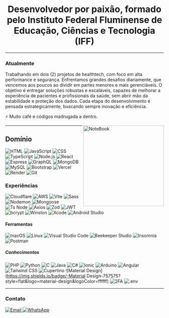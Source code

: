 <h1 align="center">
  Desenvolvedor por paixão, formado pelo Instituto Federal Fluminense de Educação, Ciências e Tecnologia (IFF)
</h1>


---

### Atualmente
Trabalhando em dois (2) projetos de healthtech, com foco em alta performance e segurança. Enfrentamos grandes desafios diariamente, que vencemos aos poucos ao dividir em partes menores e mais gerenciáveis. O objetivo é entregar soluções robustas e escaláveis, capazes de melhorar a experiência de pacientes e profissionais da saúde, sem abrir mão da estabilidade e proteção dos dados. Cada etapa do desenvolvimento é pensada estrategicamente, buscando sempre inovação e eficiência.

⚡ Muito café e códigos madrugada a dentro.

<img src="https://raw.githubusercontent.com/MicaelliMedeiros/micaellimedeiros/master/image/computer-illustration.png" min-width="256px" max-width="256px" width="256px" align="right" alt="NoteBook">

---

## Domínio
![HTML](https://img.shields.io/badge/--E34F26?style=flat&logo=html5&logoColor=ffffff)
![JavaScript](https://img.shields.io/badge/--F7DF1E?style=flat&logo=javascript&logoColor=000000)
![CSS](https://img.shields.io/badge/--1572B6?style=flat&logo=css3&logoColor=ffffff)
![TypeScript](https://img.shields.io/badge/--3178C6?style=flat&logo=typescript&logoColor=ffffff)
![Node.js](https://img.shields.io/badge/--339933?style=flat&logo=node.js&logoColor=ffffff)
![React](https://img.shields.io/badge/--61DAFB?style=flat&logo=react&logoColor=000000)
![Express](https://img.shields.io/badge/--fbfbfb?style=flat&logo=express&logoColor=000000)
![GraphQL](https://img.shields.io/badge/--E10098?style=flat&logo=graphql&logoColor=ffffff)
![MongoDB](https://img.shields.io/badge/--47A248?style=flat&logo=mongodb&logoColor=ffffff)
![MySQL](https://img.shields.io/badge/--ffffff?style=flat&logo=mysql&logoColor=126790)
![Bootstrap](https://img.shields.io/badge/--7952B3?style=flat&logo=bootstrap&logoColor=ffffff)
![Vercel](https://img.shields.io/badge/--ffffff?style=flat&logo=vercel&logoColor=000000)
![Render](https://img.shields.io/badge/--52ddb5?style=flat&logo=render&logoColor=000000)
![Git](https://img.shields.io/badge/--F05032?style=flat&logo=git&logoColor=ffffff)


### Experiências
![Cloudflare](https://img.shields.io/badge/--F38020?style=flat&logo=cloudflare&logoColor=ffffff)
![AWS](https://img.shields.io/badge/-aws-232F3E?style=flat&logo=amazonaws&logoColor=FF9900)
![Vite](https://img.shields.io/badge/--646CFF?style=flat&logo=vite&logoColor=ffffff)
![Sass](https://img.shields.io/badge/--CC6699?style=flat&logo=sass&logoColor=ffffff)
![Nodemon](https://img.shields.io/badge/--76D04B?style=flat&logo=nodemon&logoColor=000000)
![Mongoose](https://img.shields.io/badge/--880000?style=flat&logo=mongoose&logoColor=ffffff)
![Ts Node](https://img.shields.io/badge/--ffffff?style=flat&logo=tsnode&logoColor=2c68aa)
![Axios](https://img.shields.io/badge/--5A29E4?style=flat&logo=axios&logoColor=ffffff)
![Zod](https://img.shields.io/badge/--3E52B5?style=flat&logo=Zod&logoColor=ffffff)
![JWT](https://img.shields.io/badge/--000000?style=flat&logo=jsonwebtokens&logoColor=ffffff)
![bcrypt](https://img.shields.io/badge/--121212?style=flat&logo=buffer&logoColor=ffffff)
![Winston](https://img.shields.io/badge/-W-ffffff?style=flat&logo=winston&logoColor=000000)
![Xcode](https://img.shields.io/badge/--0078D4?style=flat&logo=xcode&logoColor=ffffff)
![Android Studio](https://img.shields.io/badge/--3DDC84?style=flat&logo=androidstudio&logoColor=ffffff)

#### Ferramentas
![macOS](https://img.shields.io/badge/-macOS-000000?style=flat&logo=macos&logoColor=ffffff)
![Linux](https://img.shields.io/badge/-Linux-FCC624?style=flat&logo=linux&logoColor=000000)
![Visual Studio Code](https://img.shields.io/badge/-VS_Code-007ACC?style=flat&logo=https://code.visualstudio.com/assets/images/code-stable-white.png)
![Beekeeper Studio](https://img.shields.io/badge/-Beekeeper-FFB100?style=flat&logo=beekeeper&logoColor=000000)
![Insomnia](https://img.shields.io/badge/--4000BF?style=flat&logo=insomnia&logoColor=ffffff)
![Postman](https://img.shields.io/badge/--FF6C37?style=flat&logo=postman&logoColor=ffffff)


##### Conhecimentos
![PHP](https://img.shields.io/badge/--777BB4?style=flat&logo=php&logoColor=ffffff)
![Python](https://img.shields.io/badge/--3776AB?style=flat&logo=python&logoColor=ffffff)
![C](https://img.shields.io/badge/--A8B9CC?style=flat&logo=c&logoColor=ffffff)
![Java](https://img.shields.io/badge/-Java-ffffff?style=flat&logo=java&logoColor=ec282e)
![C#](https://img.shields.io/badge/-C%23-6d297f?style=flat&logo=csharp&logoColor=ffffff)
![Ionic](https://img.shields.io/badge/--3880FF?style=flat&logo=ionic&logoColor=ffffff)
![Arduino](https://img.shields.io/badge/--00979D?style=flat&logo=arduino&logoColor=ffffff)
![Angular](https://img.shields.io/badge/--E23237?style=flat&logo=angular&logoColor=ffffff)
![Tailwind CSS](https://img.shields.io/badge/--ffffff?style=flat&logo=tailwindcss&logoColor=40bff8)
![Cupertino](https://img.shields.io/badge/-Cupertino-000000?style=flat&logo=apple&logoColor=ffffff)
![Material Design](https://img.shields.io/badge/-Material Design-757575?style=flat&logo=material-design&logoColor=ffffff)
![2FA](https://img.shields.io/badge/--000000?style=flat&logo=keycloak&logoColor=ffffff)
![.env](https://img.shields.io/badge/--000000?style=flat&logo=.env&logoColor=ffffff)


---

### Contato

<p align="left">
  <a href="mailto:kaioodutra@email.com" target="_blank">
    <img alt="Email" src="https://img.shields.io/badge/-Email-D14836?style=flat&logo=gmail&logoColor=white">
  </a>
  <a href="https://api.whatsapp.com/send?phone=5522998662532" target="_blank">
    <img alt="WhatsApp" src="https://img.shields.io/badge/-WhatsApp-25D366?style=flat&logo=whatsapp&logoColor=white">
  </a>
</p>
